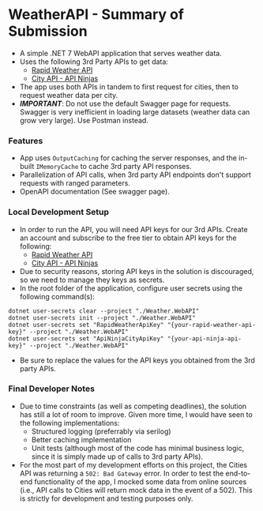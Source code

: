 # WeatherAPI - Summary of Submission
- A simple .NET 7 WebAPI application that serves weather data.
- Uses the following 3rd Party APIs to get data:
	- [Rapid Weather API](https://rapidapi.com/weatherapi/api/weatherapi-com/)
	- [City API - API Ninjas](https://api-ninjas.com/api/city)
- The app uses both APIs in tandem to first request for cities, then to request weather data per city.
- ***IMPORTANT***: Do not use the default Swagger page for requests. Swagger is very inefficient in loading large datasets (weather data can grow very large). Use Postman instead.

### Features
- App uses `OutputCaching` for caching the server responses, and the in-built `IMemoryCache` to cache 3rd party API responses.
- Parallelization of API calls, when 3rd party API endpoints don't support requests with ranged parameters.
- OpenAPI documentation (See swagger page).

### Local Development Setup
- In order to run the API, you will need API keys for our 3rd APIs. Create an account and subscribe to the free tier to obtain API keys for the following:
	- [Rapid Weather API](https://rapidapi.com/weatherapi/api/weatherapi-com/)
	- [City API - API Ninjas](https://api-ninjas.com/api/city)
- Due to security reasons, storing API keys in the solution is discouraged, so we need to manage they keys as secrets.
- In the root folder of the application, configure user secrets using the following command(s):

```
dotnet user-secrets clear --project "./Weather.WebAPI"
dotnet user-secrets init --project "./Weather.WebAPI"
dotnet user-secrets set "RapidWeatherApiKey" "{your-rapid-weather-api-key}" --project "./Weather.WebAPI"
dotnet user-secrets set "ApiNinjaCityApiKey" "{your-api-ninja-api-key}" --project "./Weather.WebAPI"
```

- Be sure to replace the values for the API keys you obtained from the 3rd party APIs.

### Final Developer Notes
- Due to time constraints (as well as competing deadlines), the solution has still a lot of room to improve. Given more time, I would have seen to the following implementations:
	- Structured logging (preferrably via serilog)
	- Better caching implementation
	- Unit tests (although most of the code has minimal business logic, since it is simply made up of calls to 3rd party APIs).
- For the most part of my development efforts on this project, the Cities API was returning a `502: Bad Gateway` error. In order to test the end-to-end  functionality of the app, I mocked some data from online sources (i.e., API calls to Cities will return mock data in the event of a 502). This is strictly for development and testing purposes only.